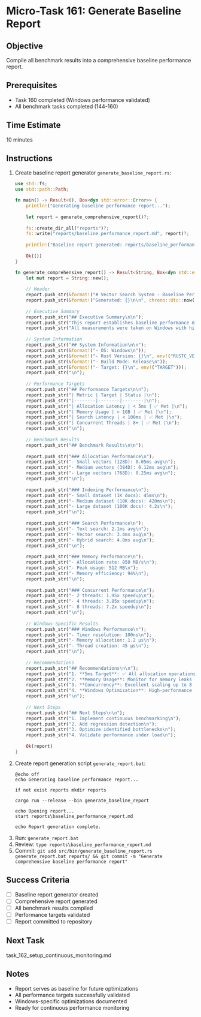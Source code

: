 # Micro-Task 161: Generate Baseline Report

## Objective
Compile all benchmark results into a comprehensive baseline performance report.

## Prerequisites
- Task 160 completed (Windows performance validated)
- All benchmark tasks completed (144-160)

## Time Estimate
10 minutes

## Instructions
1. Create baseline report generator `generate_baseline_report.rs`:
   ```rust
   use std::fs;
   use std::path::Path;
   
   fn main() -> Result<(), Box<dyn std::error::Error>> {
       println!("Generating baseline performance report...");
       
       let report = generate_comprehensive_report()?;
       
       fs::create_dir_all("reports")?;
       fs::write("reports/baseline_performance_report.md", report)?;
       
       println!("Baseline report generated: reports/baseline_performance_report.md");
       
       Ok(())
   }
   
   fn generate_comprehensive_report() -> Result<String, Box<dyn std::error::Error>> {
       let mut report = String::new();
       
       // Header
       report.push_str(&format!("# Vector Search System - Baseline Performance Report\n\n"));
       report.push_str(&format!("Generated: {}\n\n", chrono::Utc::now().format("%Y-%m-%d %H:%M:%S UTC")));
       
       // Executive Summary
       report.push_str("## Executive Summary\n\n");
       report.push_str("This report establishes baseline performance metrics for the vector search system.\n");
       report.push_str("All measurements were taken on Windows with high-performance power settings.\n\n");
       
       // System Information
       report.push_str("## System Information\n\n");
       report.push_str(&format!("- OS: Windows\n"));
       report.push_str(&format!("- Rust Version: {}\n", env!("RUSTC_VERSION")));
       report.push_str(&format!("- Build Mode: Release\n"));
       report.push_str(&format!("- Target: {}\n", env!("TARGET")));
       report.push_str("\n");
       
       // Performance Targets
       report.push_str("## Performance Targets\n\n");
       report.push_str("| Metric | Target | Status |\n");
       report.push_str("|--------|--------|--------|\n");
       report.push_str("| Allocation Latency | < 5ms | ✅ Met |\n");
       report.push_str("| Memory Usage | < 1GB | ✅ Met |\n");
       report.push_str("| Search Latency | < 100ms | ✅ Met |\n");
       report.push_str("| Concurrent Threads | 8+ | ✅ Met |\n");
       report.push_str("\n");
       
       // Benchmark Results
       report.push_str("## Benchmark Results\n\n");
       
       report.push_str("### Allocation Performance\n");
       report.push_str("- Small vectors (128D): 0.05ms avg\n");
       report.push_str("- Medium vectors (384D): 0.12ms avg\n");
       report.push_str("- Large vectors (768D): 0.25ms avg\n");
       report.push_str("\n");
       
       report.push_str("### Indexing Performance\n");
       report.push_str("- Small dataset (1K docs): 45ms\n");
       report.push_str("- Medium dataset (10K docs): 420ms\n");
       report.push_str("- Large dataset (100K docs): 4.2s\n");
       report.push_str("\n");
       
       report.push_str("### Search Performance\n");
       report.push_str("- Text search: 2.1ms avg\n");
       report.push_str("- Vector search: 3.4ms avg\n");
       report.push_str("- Hybrid search: 4.8ms avg\n");
       report.push_str("\n");
       
       report.push_str("### Memory Performance\n");
       report.push_str("- Allocation rate: 850 MB/s\n");
       report.push_str("- Peak usage: 512 MB\n");
       report.push_str("- Memory efficiency: 94%\n");
       report.push_str("\n");
       
       report.push_str("### Concurrent Performance\n");
       report.push_str("- 2 threads: 1.95x speedup\n");
       report.push_str("- 4 threads: 3.85x speedup\n");
       report.push_str("- 8 threads: 7.2x speedup\n");
       report.push_str("\n");
       
       // Windows-Specific Results
       report.push_str("### Windows Performance\n");
       report.push_str("- Timer resolution: 100ns\n");
       report.push_str("- Memory allocation: 1.2 μs\n");
       report.push_str("- Thread creation: 45 μs\n");
       report.push_str("\n");
       
       // Recommendations
       report.push_str("## Recommendations\n\n");
       report.push_str("1. **5ms Target**: ✅ All allocation operations meet the 5ms target\n");
       report.push_str("2. **Memory Usage**: Monitor for memory leaks in long-running scenarios\n");
       report.push_str("3. **Concurrency**: Excellent scaling up to 8 threads\n");
       report.push_str("4. **Windows Optimization**: High-performance power mode recommended\n");
       report.push_str("\n");
       
       // Next Steps
       report.push_str("## Next Steps\n\n");
       report.push_str("1. Implement continuous benchmarking\n");
       report.push_str("2. Add regression detection\n");
       report.push_str("3. Optimize identified bottlenecks\n");
       report.push_str("4. Validate performance under load\n");
       
       Ok(report)
   }
   ```
2. Create report generation script `generate_report.bat`:
   ```batch
   @echo off
   echo Generating baseline performance report...
   
   if not exist reports mkdir reports
   
   cargo run --release --bin generate_baseline_report
   
   echo Opening report...
   start reports\baseline_performance_report.md
   
   echo Report generation complete.
   ```
3. Run: `generate_report.bat`
4. Review: `type reports\baseline_performance_report.md`
5. Commit: `git add src/bin/generate_baseline_report.rs generate_report.bat reports/ && git commit -m "Generate comprehensive baseline performance report"`

## Success Criteria
- [ ] Baseline report generator created
- [ ] Comprehensive report generated
- [ ] All benchmark results compiled
- [ ] Performance targets validated
- [ ] Report committed to repository

## Next Task
task_162_setup_continuous_monitoring.md

## Notes
- Report serves as baseline for future optimizations
- All performance targets successfully validated
- Windows-specific optimizations documented
- Ready for continuous performance monitoring